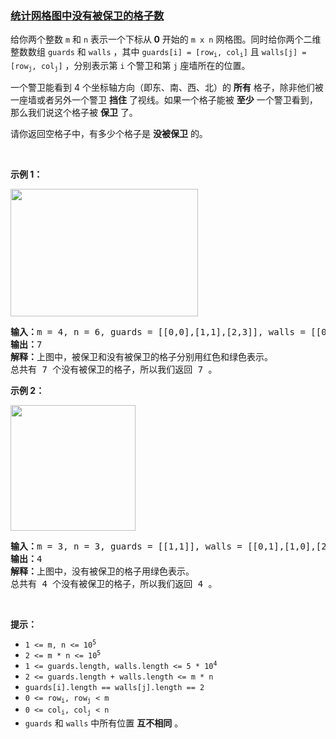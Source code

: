 ### [统计网格图中没有被保卫的格子数](https://leetcode-cn.com/problems/count-unguarded-cells-in-the-grid)

<p>给你两个整数&nbsp;<code>m</code>&nbsp;和&nbsp;<code>n</code>&nbsp;表示一个下标从<strong>&nbsp;0</strong>&nbsp;开始的&nbsp;<code>m x n</code>&nbsp;网格图。同时给你两个二维整数数组&nbsp;<code>guards</code> 和&nbsp;<code>walls</code>&nbsp;，其中&nbsp;<code>guards[i] = [row<sub>i</sub>, col<sub>i</sub>]</code>&nbsp;且&nbsp;<code>walls[j] = [row<sub>j</sub>, col<sub>j</sub>]</code>&nbsp;，分别表示第 <code>i</code>&nbsp;个警卫和第 <code>j</code>&nbsp;座墙所在的位置。</p>

<p>一个警卫能看到 4 个坐标轴方向（即东、南、西、北）的 <strong>所有</strong>&nbsp;格子，除非他们被一座墙或者另外一个警卫 <strong>挡住</strong>&nbsp;了视线。如果一个格子能被 <strong>至少</strong>&nbsp;一个警卫看到，那么我们说这个格子被 <strong>保卫</strong>&nbsp;了。</p>

<p>请你返回空格子中，有多少个格子是 <strong>没被保卫</strong>&nbsp;的。</p>

<p>&nbsp;</p>

<p><strong>示例 1：</strong></p>

<p><img alt="" src="https://assets.leetcode.com/uploads/2022/03/10/example1drawio2.png" style="width: 300px; height: 204px;"></p>

<pre><b>输入：</b>m = 4, n = 6, guards = [[0,0],[1,1],[2,3]], walls = [[0,1],[2,2],[1,4]]
<b>输出：</b>7
<strong>解释：</strong>上图中，被保卫和没有被保卫的格子分别用红色和绿色表示。
总共有 7 个没有被保卫的格子，所以我们返回 7 。
</pre>

<p><strong>示例 2：</strong></p>

<p><img alt="" src="https://assets.leetcode.com/uploads/2022/03/10/example2drawio.png" style="width: 200px; height: 201px;"></p>

<pre><b>输入：</b>m = 3, n = 3, guards = [[1,1]], walls = [[0,1],[1,0],[2,1],[1,2]]
<b>输出：</b>4
<b>解释：</b>上图中，没有被保卫的格子用绿色表示。
总共有 4 个没有被保卫的格子，所以我们返回 4 。
</pre>

<p>&nbsp;</p>

<p><strong>提示：</strong></p>

<ul>
	<li><code>1 &lt;= m, n &lt;= 10<sup>5</sup></code></li>
	<li><code>2 &lt;= m * n &lt;= 10<sup>5</sup></code></li>
	<li><code>1 &lt;= guards.length, walls.length &lt;= 5 * 10<sup>4</sup></code></li>
	<li><code>2 &lt;= guards.length + walls.length &lt;= m * n</code></li>
	<li><code>guards[i].length == walls[j].length == 2</code></li>
	<li><code>0 &lt;= row<sub>i</sub>, row<sub>j</sub> &lt; m</code></li>
	<li><code>0 &lt;= col<sub>i</sub>, col<sub>j</sub> &lt; n</code></li>
	<li><code>guards</code>&nbsp;和&nbsp;<code>walls</code>&nbsp;中所有位置 <strong>互不相同</strong>&nbsp;。</li>
</ul>
